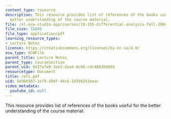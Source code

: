 ```yaml
---
content_type: resource
description: This resource provides list of references of the books useful for the
  better understanding of the course material.
file: /ol-ocw-studio-app/courses/18-155-differential-analysis-fall-2004/9e9665871e7949df44cb1d398253eeac_refs.pdf
file_size: 31645
file_type: application/pdf
learning_resource_types:
- Lecture Notes
license: https://creativecommons.org/licenses/by-nc-sa/4.0/
ocw_type: OCWFile
parent_title: Lecture Notes
parent_type: CourseSection
parent_uid: 9d37afe0-3ee3-daa4-8c60-c9c4883b90d4
resourcetype: Document
title: refs.pdf
uid: 9e966587-1e79-49df-44cb-1d398253eeac
video_metadata:
  youtube_id: null
---
```

This resource provides list of references of the books useful for the better understanding of the course material.